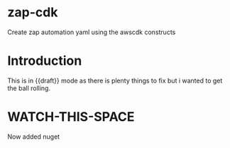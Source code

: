 # zap-cdk

Create zap automation yaml using the awscdk constructs

# Introduction

This is in {{draft}} mode as there is plenty things to fix but i wanted to get the ball rolling.

# WATCH-THIS-SPACE

Now added nuget
